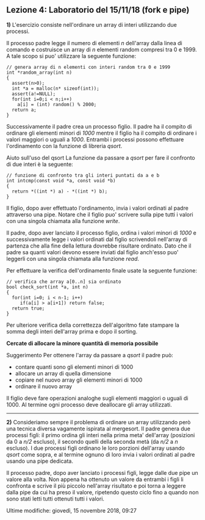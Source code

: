 Lezione 4: Laboratorio del 15/11/18 (fork e pipe)
-------------------------------------------------

**1)** L'esercizio consiste nell'ordinare un array di interi utilizzando due processi.

Il processo padre legge il numero di elementi *n* dell'array dalla linea di comando e costruisce un array di *n* elementi random compresi tra 0 e 1999. A tale scopo si puo' utilizzare la seguente funzione:

```
// genera array di n elementi con interi random tra 0 e 1999
int *random_array(int n)
{
  assert(n>0);
  int *a = malloc(n* sizeof(int));
  assert(a!=NULL);
  for(int i=0;i < n;i++)
    a[i] = (int) random() % 2000;
  return a;
}
```
Successivamente il padre crea un processo figlio. Il padre ha il compito di ordinare gli elementi minori di *1000* mentre il figlio ha il compito di ordinare i valori maggiori o uguali a *1000*. Entrambi i processi possono effettuare l'ordinamento con la funzione di libreria *qsort*.

Aiuto sull'uso del qsort La funzione da passare a *qsort* per fare il confronto di due interi è la seguente:
```
// funzione di confronto tra gli interi puntati da a e b
int intcmp(const void *a, const void *b)
{
  return *((int *) a) - *((int *) b);
}
```
Il figlio, dopo aver effettuato l'ordinamento, invia i valori ordinati al padre attraverso una pipe. Notare che il figlio puo' scrivere sulla pipe tutti i valori con una singola chiamata alla funzione *write*.

Il padre, dopo aver lanciato il processo figlio, ordina i valori minori di *1000* e successivamente legge i valori ordinati dal figlio scrivendoli nell'array di partenza che alla fine della lettura dovrebbe risultare ordinato. Dato che il padre sa quanti valori devono essere inviati dal figlio anch'esso puo' leggerli con una singola chiamata alla funzione *read*.

Per effettuare la verifica dell'ordinamento finale usate la seguente funzione:
```
// verifica che array a[0..n] sia ordinato
bool check_sort(int *a, int n)
{
  for(int i=0; i < n-1; i++)
     if(a[i] > a[i+1]) return false;
  return true;
}
```
Per ulteriore verifica della correttezza dell'algoritmo fate stampare la somma degli interi dell'array prima e dopo il sorting.

**Cercate di allocare la minore quantità di memoria possibile**

Suggerimento Per ottenere l'array da passare a *qsort* il padre può:

-   contare quanti sono gli elementi minori di 1000
-   allocare un array di quella dimensione
-   copiare nel nuovo array gli elementi minori di 1000
-   ordinare il nuovo array

Il figlio deve fare operazioni analoghe sugli elementi maggiori o uguali di 1000. Al termine ogni processo deve deallocare gli array utilizzati.
___
**2)** Consideriamo sempre il problema di ordinare un array utilizzando però una tecnica diversa vagamente ispirata al mergesort. Il padre genera due processi figli: il primo ordina gli interi nella prima meta' dell'array (posizioni da 0 a *n/2* escluso), il secondo quelli della seconda metà (da *n/2* a *n* escluso). I due processi figli ordinano le loro porzioni dell'array usando *qsort* come sopra, e al termine ognuno di loro invia i valori ordinati al padre usando una pipe dedicata.

Il processo padre, dopo aver lanciato i processi figli, legge dalle due pipe un valore alla volta. Non appena ha ottenuto un valore da entrambi i figli li confronta e scrive il più piccolo nell'array risultato e poi torna a leggere dalla pipe da cui ha preso il valore, ripetendo questo ciclo fino a quando non sono stati letti tutti ottenuti tutti i valori.

Ultime modifiche: giovedì, 15 novembre 2018, 09:27